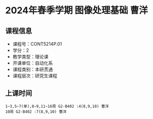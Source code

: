# 2024年春季学期 图像处理基础 曹洋






## 课程信息

- 课程号：CONT5214P.01
- 学分：2
- 教学类型：理论课
- 开课单位：自动化系
- 课程类别：本研贯通
- 课程层次：研究生课程

## 上课时间

```
1~3,5~7(单),8~9,11~16周 G2-B402 :4(8,9,10) 曹洋
10周 G2-B402 :7(8,9,10) 曹洋
```

